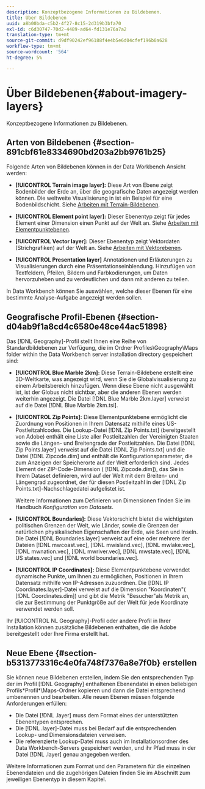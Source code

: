 ```yaml
---
description: Konzeptbezogene Informationen zu Bildebenen.
title: Über Bildebenen
uuid: a8b00bda-c5b2-4f27-8c15-2d319b3bfa70
exl-id: c6d30747-70d2-4489-ad64-fd131e76a7a2
translation-type: tm+mt
source-git-commit: d9df90242ef96188f4e4b5e6d04cfef196b0a628
workflow-type: tm+mt
source-wordcount: '564'
ht-degree: 5%

---
```


# Über Bildebenen{#about-imagery-layers}

Konzeptbezogene Informationen zu Bildebenen.

## Arten von Bildebenen {#section-891cbf61e8334690bd203a2bb9761b25}

Folgende Arten von Bildebenen können in der Data Workbench Ansicht werden:

* **[!UICONTROL Terrain image layer]:** Diese Art von Ebene zeigt Bodenbilder der Erde an, über die geografische Daten angezeigt werden können. Die weltweite Visualisierung in ist ein Beispiel für eine Bodenbildschicht. Siehe [Arbeiten mit Terrain-Bildebenen](../../../home/c-get-started/c-im-layers/c-ter-img-layers/c-ter-img-layers.md#concept-f4b3a20969354ca38955e3fd5beb0f4f).

* **[!UICONTROL Element point layer]:** Dieser Ebenentyp zeigt für jedes Element einer Dimension einen Punkt auf der Welt an. Siehe [Arbeiten mit Elementpunktebenen](../../../home/c-get-started/c-im-layers/c-elmt-pt-layers/c-elmt-pt-layers.md#concept-7c93c54552844a20bd6014ae8446b3fd).

* **[!UICONTROL Vector layer]:** Dieser Ebenentyp zeigt Vektordaten (Strichgrafiken) auf der Welt an. Siehe [Arbeiten mit Vektorebenen](../../../home/c-get-started/c-im-layers/c-vctr-layers/c-vctr-layers.md#concept-a9b9cb7fc33b4aa5ae1646fab202dcc9).

* **[!UICONTROL Presentation layer]** Annotationen und Erläuterungen zu Visualisierungen durch eine Präsentationseinblendung. Hinzufügen von Textfeldern, Pfeilen, Bildern und Farbkodierungen, um Daten hervorzuheben und zu verdeutlichen und dann mit anderen zu teilen.

In Data Workbench können Sie auswählen, welche dieser Ebenen für eine bestimmte Analyse-Aufgabe angezeigt werden sollen.

## Geografische Profil-Ebenen {#section-d04ab9f1a8cd4c6580e48ce44ac51898}

Das [!DNL Geography]-Profil stellt Ihnen eine Reihe von Standardbildebenen zur Verfügung, die im Ordner Profiles\Geography\Maps folder within the Data Workbench server installation directory gespeichert sind:

* **[!UICONTROL Blue Marble 2km]:** Diese Terrain-Bildebene erstellt eine 3D-Weltkarte, was angezeigt wird, wenn Sie die Globalvisualisierung zu einem Arbeitsbereich hinzufügen. Wenn diese Ebene nicht ausgewählt ist, ist der Globus nicht sichtbar, aber die anderen Ebenen werden weiterhin angezeigt. Die Datei [!DNL Blue Marble 2km.layer] verweist auf die Datei [!DNL Blue Marble 2km.tsi].

* **[!UICONTROL Zip Points]:** Diese Elementpunktebene ermöglicht die Zuordnung von Positionen in Ihrem Datensatz mithilfe eines US-Postleitzahlcodes. Die Lookup-Datei [!DNL Zip Points.txt] (bereitgestellt von Adobe) enthält eine Liste aller Postleitzahlen der Vereinigten Staaten sowie die Längen- und Breitengrade der Postleitzahlen. Die Datei [!DNL Zip Points.layer] verweist auf die Datei [!DNL Zip Points.txt] und die Datei [!DNL Zipcode.dim] und enthält die Konfigurationsparameter, die zum Anzeigen der Speicherorte auf der Welt erforderlich sind. Jedes Element der ZIP-Code-Dimension ( [!DNL Zipcode.dim]), das Sie in Ihrem Dataset definieren, wird auf der Welt mit dem Breiten- und Längengrad zugeordnet, der für diesen Postleitzahl in der [!DNL Zip Points.txt]-Nachschlagedatei aufgelistet ist.

   Weitere Informationen zum Definieren von Dimensionen finden Sie im Handbuch *Konfiguration von Datasets*.

* **[!UICONTROL Boundaries]:** Diese Vektorschicht bietet die wichtigsten politischen Grenzen der Welt, wie Länder, sowie die Grenzen der natürlichen physikalischen Eigenschaften der Erde, wie Seen und Inseln. Die Datei [!DNL Boundaries.layer] verweist auf eine oder mehrere der Dateien [!DNL mwcoast.vec], [!DNL mwisland.vec], [!DNL mwlake.vec], [!DNL mwnation.vec], [!DNL mwriver.vec], [!DNL mwstate.vec], [!DNL US states.vec] und [!DNL world boundaries.vec].

* **[!UICONTROL IP Coordinates]:** Diese Elementpunktebene verwendet dynamische Punkte, um Ihnen zu ermöglichen, Positionen in Ihrem Datensatz mithilfe von IP-Adressen zuzuordnen. Die [!DNL IP Coordinates.layer]-Datei verweist auf die Dimension &quot;Koordinaten&quot;( [!DNL Coordinates.dim]) und gibt die Metrik &quot;Besucher&quot;als Metrik an, die zur Bestimmung der Punktgröße auf der Welt für jede Koordinate verwendet werden soll.

Ihr [!UICONTROL NL Geography]-Profil oder andere Profil in Ihrer Installation können zusätzliche Bildebenen enthalten, die die Adobe bereitgestellt oder Ihre Firma erstellt hat.

## Neue Ebene {#section-b5313773316c4e0fa748f7376a8e7f0b} erstellen

Sie können neue Bildebenen erstellen, indem Sie den entsprechenden Typ der im Profil [!DNL Geography] enthaltenen Ebenendatei in einen beliebigen Profils\*Profil*\Maps-Ordner kopieren und dann die Datei entsprechend umbenennen und bearbeiten. Alle neuen Ebenen müssen folgende Anforderungen erfüllen:

* Die Datei [!DNL .layer] muss dem Format eines der unterstützten Ebenentypen entsprechen.
* Die [!DNL .layer]-Datei muss bei Bedarf auf die entsprechenden Lookup- und Dimensionsdateien verweisen.
* Die referenzierte Lookup-Datei muss auch im Installationsordner des Data Workbench-Servers gespeichert werden, und ihr Pfad muss in der Datei [!DNL .layer] genau angegeben werden.

Weitere Informationen zum Format und den Parametern für die einzelnen Ebenendateien und die zugehörigen Dateien finden Sie im Abschnitt zum jeweiligen Ebenentyp in diesem Kapitel.
